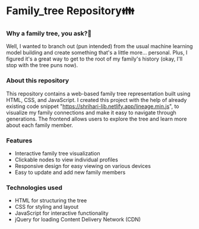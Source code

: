 # Family_tree Repository👪

### Why a family tree, you ask?🤔

Well, I wanted to branch out (pun intended) from the usual machine learning model building and create something that's a little more... personal. Plus, I figured it's a great way to get to the root of my family's history (okay, I'll stop with the tree puns now).

### About this repository

This repository contains a web-based family tree representation built using HTML, CSS, and JavaScript. I created this project with the help of already existing code snippet "https://shrihari-lib.netlify.app/lineage.min.js", to visualize my family connections and make it easy to navigate through generations. The frontend allows users to explore the tree and learn more about each family member.

### Features

- Interactive family tree visualization
- Clickable nodes to view individual profiles
- Responsive design for easy viewing on various devices
- Easy to update and add new family members

### Technologies used

- HTML for structuring the tree
- CSS for styling and layout
- JavaScript for interactive functionality
- jQuery for loading Content Delivery Network (CDN)
